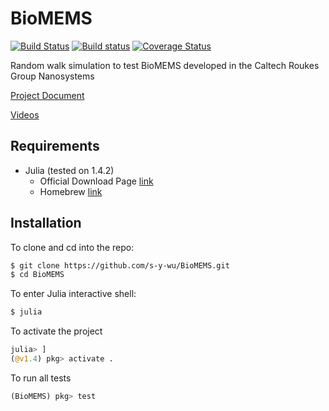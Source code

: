 # BioMEMS

[![Build Status](https://travis-ci.org/s-y-wu/HMCResearchRandomWalks.svg?branch=main)](https://travis-ci.org/s-y-wu/HMCResearchRandomWalks)
[![Build status](https://ci.appveyor.com/api/projects/status/lc6qmhcinm82gdal?svg=true)](https://ci.appveyor.com/project/s-y-wu/hmcresearchrandomwalks)
[![Coverage Status](https://coveralls.io/repos/github/s-y-wu/HMCResearchRandomWalks/badge.svg?branch=main)](https://coveralls.io/github/s-y-wu/HMCResearchRandomWalks?branch=main)

Random walk simulation to test BioMEMS developed in the Caltech Roukes Group Nanosystems 

[Project Document](https://docs.google.com/document/d/1OkFzBO0tgATsgLkhx3WByxNUmUTfh7rPBNzS_yUHYCo/edit?usp=sharing)

[Videos](https://youtube.com/playlist?list=PLQ4NmvpnlBHG_VHUp1NCgwYjvKVz8M-mb) 

## Requirements
- Julia (tested on 1.4.2)
  - Official Download Page [link](https://julialang.org/downloads/)
  - Homebrew [link](https://formulae.brew.sh/cask/julia)


## Installation
To clone and cd into the repo:
```bash
$ git clone https://github.com/s-y-wu/BioMEMS.git
$ cd BioMEMS
```
To enter Julia interactive shell:
```bash
$ julia
```
To activate the project
```julia
julia> ]
(@v1.4) pkg> activate .
```
To run all tests
```julia
(BioMEMS) pkg> test
```
